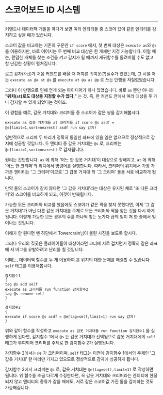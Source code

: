 # 스코어보드 ID 시스템
<hr>

커맨드나 데이터팩 개발을 하다가 보면 여러 엔티티들 중 스코어 값이 같은 엔티티를 감지하고 싶을 때가 있습니다.

스코어 값을 비교하는 기존의 구문인 `if score` 에서, 첫 번째 대상은 `execute as`와 `@s`를 이용하지만, 바로 이어지는 두 번째 비교 대상은 한 개체만 지정 가능합니다. 이럴 때는, 랜덤한 개체를 찾는 조건을 켜고 감지가 될 때까지 재귀함수를 돌려버릴 수도 없고 참 난감한 상황이 펼쳐집니다.

로그 감자(`자신`)가 처음 커맨드를 배울 때 저지른 귀여운(?)실수가 있었는데, 그 시절 저는 `execute as @a at @s` 를 `execute at @a as @p` 로 쓰는 만행을 저질렀었습니다.

그러나 이 만행으로 인해 얻게 되는 아이디어가 하나 있었습니다. 바로 `as` 뿐만 아니라 "**위치(`at`)로도 대상을 지정할 수가 있다.**" 는 것. 즉, 한 커맨드 안에서 여러 대상을 두 개나 감지할 수 있게 되었다는 것이죠.

이 경험을 예로, 갑옷 거치대와 크리퍼들 중 스코어가 같은 쌍을 감지해봅시다.

```mcfunction
execute as 갑옷 거치대들 at 크리퍼들 if score @s asdf = @e[limit=1,sort=nearest] asdf run say 감지!
 ```

일반적으로 크리퍼 두 마리가 정확히 동일한 좌표에 있을 일은 없으므로 정상적으로 감지에 성공할 것입니다. 두 엔티티 중 갑옷 거치대는 `@s` 로, 크리퍼는 `@e[limit=1,sort=nearest]` 로 감지됩니다.

원리는 간단합니다. `as` 에 의해 '어느 한 갑옷 거치대'이 대상으로 정해지고, `at` 에 의해 '어느 한 크리퍼'의 위치에서 명령어를 실행합니다. 따라서, 크리퍼의 위치에서 가장 가까운 엔티티는 '그 크리퍼'이므로 '그 갑옷 거치대'와 '그 크리퍼' 둘을 서로 비교하게 됩니다.

만약 둘의 스코어가 같지 않다면 '그 갑옷 거치대'라는 대상은 유지된 채로 '또 다른 크리퍼'와 스코어를 비교하게 되고, 이것이 반복됩니다.

가능한 모든 크리퍼와 비교를 했음에도 스코어가 같은 짝을 찾지 못했다면, 이제 '그 갑옷 거치대'가 아닌 다른 갑옷 거치대를 주체로 모든 크리퍼와 짝을 찾는 것을 다시 하게 됩니다. 이렇게 가능한 모든 경우의 수를 하나씩 찾는 노가다 급의 일이 저 한 줄에서 일어나는 것입니다.

이해가 안 된다면 맨 하단에서 Towercrain님이 올린 사진을 보도록 합시다.

그러나 우리의 짖궂은 플레이어들이 대상이라면 코너에 서로 겹치면서 정확히 같은 좌표에 서 버그를 유발하려고 난리를 칠 것입니다.

이때는, 데이터팩 함수를 두 개 이용하여 본 위치의 대한 문제를 해결할 수 있습니다. `self` 태그를 이용해봅시다.

```mcfunction
감지함수1
{
tag @s add self
execute as 크리퍼들 run function 감지함수2
tag @s remove self
}
```
```mcfunction
감지함수2
{
execute if score @s asdf = @e[tag=self,limit=1] run say 감지!
}
```

위와 같이 함수를 작성하고 `execute as 갑옷 거치대들 run function 감지함수1` 을 실행하게 된다면, 감지함수 1에서 `@s` 는 갑옷 거치대가 선택됨으로 갑옷 거치대에게 `self` 태그가 부여되어 크리퍼를 주체로 한 감지함수 2가 실행됩니다.

감지함수 2에서는 `@s` 가 크리퍼이며, `self` 태그는 이전에 감지함수 1에서의 주체인 '그 갑옷 거치대' 한 마리만 가지고 있으므로 정상적으로 감지에 성공하게 됩니다.

감지함수 2에서 크리퍼는 `@s` 로, 갑옷 거치대는  `@e[tag=self,limit=1]` 로 작성하면 됩니다. 위 함수를 조금 다르게 수정한다면, 꼭 갑옷 거치대와 크리퍼라는 엔티티에 한정되지 않고 엔티티의 종류가 같을 때에도, 서로 같은 스코어값 가진 둘을 감지하는 것도 가능해집니다.
